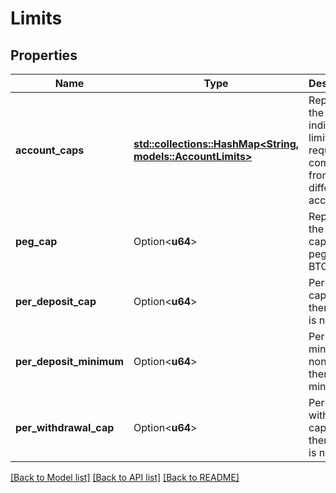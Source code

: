 # Limits

## Properties

Name | Type | Description | Notes
------------ | ------------- | ------------- | -------------
**account_caps** | [**std::collections::HashMap<String, models::AccountLimits>**](AccountLimits.md) | Represents the individual limits for requests coming from different accounts. | 
**peg_cap** | Option<**u64**> | Represents the total cap for all pegged-in BTC/sBTC. | [optional]
**per_deposit_cap** | Option<**u64**> | Per deposit cap. If none then there is no cap. | [optional]
**per_deposit_minimum** | Option<**u64**> | Per deposit minimum. If none then there is no minimum. | [optional]
**per_withdrawal_cap** | Option<**u64**> | Per withdrawal cap. If none then there is no cap. | [optional]

[[Back to Model list]](../README.md#documentation-for-models) [[Back to API list]](../README.md#documentation-for-api-endpoints) [[Back to README]](../README.md)


